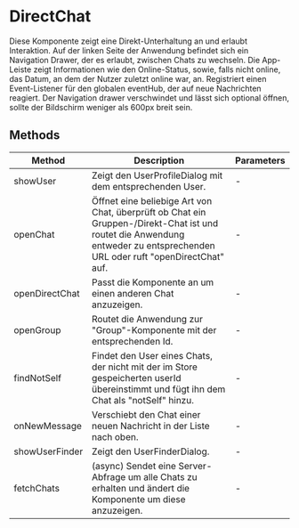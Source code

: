 # DirectChat

Diese Komponente zeigt eine Direkt-Unterhaltung an und erlaubt Interaktion. Auf der linken Seite der Anwendung befindet sich ein Navigation Drawer, der es erlaubt, zwischen Chats zu wechseln. Die App-Leiste zeigt Informationen wie den Online-Status, sowie, falls nicht online, das Datum, an dem der Nutzer zuletzt online war, an. Registriert einen Event-Listener für den globalen eventHub, der auf neue Nachrichten reagiert. Der Navigation drawer verschwindet und lässt sich optional öffnen, sollte der Bildschirm weniger als 600px breit sein.

## Methods

<!-- @vuese:DirectChat:methods:start -->
|Method|Description|Parameters|
|---|---|---|
|showUser|Zeigt den UserProfileDialog mit dem entsprechenden User.|-|
|openChat|Öffnet eine beliebige Art von Chat, überprüft ob Chat ein Gruppen-/Direkt-Chat ist und routet die Anwendung entweder zu entsprechenden URL oder ruft "openDirectChat" auf.|-|
|openDirectChat|Passt die Komponente an um einen anderen Chat anzuzeigen.|-|
|openGroup|Routet die Anwendung zur "Group"-Komponente mit der entsprechenden Id.|-|
|findNotSelf|Findet den  User eines Chats, der nicht mit der im Store gespeicherten userId übereinstimmt und fügt ihn dem Chat als "notSelf" hinzu.|-|
|onNewMessage|Verschiebt den Chat einer neuen Nachricht in der Liste nach oben.|-|
|showUserFinder|Zeigt den UserFinderDialog.|-|
|fetchChats|(async) Sendet eine Server-Abfrage um alle Chats zu erhalten und ändert die Komponente um diese anzuzeigen.|-|

<!-- @vuese:DirectChat:methods:end -->


